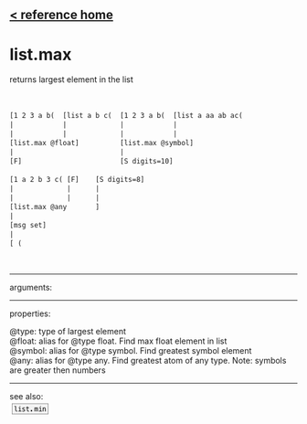 [< reference home](ceammc_lib.html)
---

# list.max


returns largest element in the list

```


[1 2 3 a b(  [list a b c(  [1 2 3 a b(  [list a aa ab ac(
|            |             |            |
|            |             |            |
[list.max @float]          [list.max @symbol]
|                          |
[F]                        [S digits=10]

[1 a 2 b 3 c( [F]    [S digits=8]
|             |      |
|             |      |
[list.max @any       ]
|
[msg set]
|
[ (

            
```

---
arguments:


---
properties:

@type: type of
            largest element<br>
@float: alias for @type float. Find max float element in
            list<br>
@symbol: alias for @type symbol. Find greatest symbol
            element<br>
@any: alias for @type any. Find greatest atom of any type.
            Note: symbols are greater then numbers<br>

---
see also:<br>
[![list.min](img/object_list.min.png)](list.min.html)
